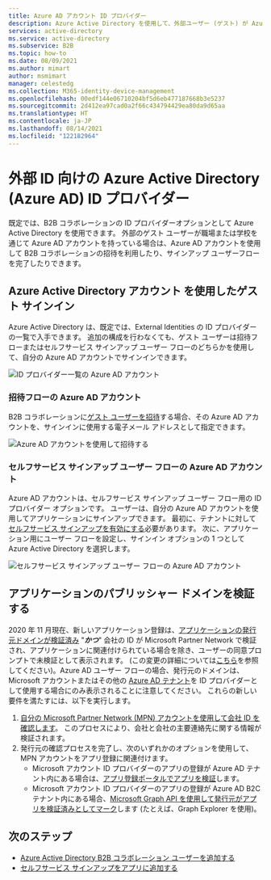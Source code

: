 ```yaml
---
title: Azure AD アカウント ID プロバイダー
description: Azure Active Directory を使用して、外部ユーザー (ゲスト) が Azure Active Directory 職場アカウントで Azure AD アプリにサインインできるようにします。
services: active-directory
ms.service: active-directory
ms.subservice: B2B
ms.topic: how-to
ms.date: 08/09/2021
ms.author: mimart
author: msmimart
manager: celestedg
ms.collection: M365-identity-device-management
ms.openlocfilehash: 00edf144e06710204bf5d6eb477187668b3e5237
ms.sourcegitcommit: 2d412ea97cad0a2f66c434794429ea80da9d65aa
ms.translationtype: HT
ms.contentlocale: ja-JP
ms.lasthandoff: 08/14/2021
ms.locfileid: "122182964"
---
```

# <a name="azure-active-directory-azure-ad-identity-provider-for-external-identities"></a>外部 ID 向けの Azure Active Directory (Azure AD) ID プロバイダー

既定では、B2B コラボレーションの ID プロバイダーオプションとして Azure Active Directory を使用できます。 外部のゲスト ユーザーが職場または学校を通じて Azure AD アカウントを持っている場合は、Azure AD アカウントを使用して B2B コラボレーションの招待を利用したり、サインアップ ユーザーフローを完了したりできます。

## <a name="guest-sign-in-using-azure-active-directory-accounts"></a>Azure Active Directory アカウント を使用したゲスト サインイン

Azure Active Directory は、既定では、External Identities の ID プロバイダーの一覧で入手できます。 追加の構成を行わなくても、ゲスト ユーザーは招待フローまたはセルフサービス サインアップ ユーザー フローのどちらかを使用して、自分の Azure AD アカウントでサインインできます。

![ID プロバイダー一覧の Azure AD アカウント](media/azure-ad-account/azure-ad-account-identity-provider.png)

### <a name="azure-ad-account-in-the-invitation-flow"></a>招待フローの Azure AD アカウント

B2B コラボレーションに[ゲスト ユーザーを招待](add-users-administrator.md)する場合、その Azure AD アカウントを、サインインに使用する電子メール アドレスとして指定できます。

![Azure AD アカウントを使用して招待する](media/azure-ad-account/azure-ad-account-invite.png)

### <a name="azure-ad-account-in-self-service-sign-up-user-flows"></a>セルフサービス サインアップ ユーザー フローの Azure AD アカウント

Azure AD アカウントは、セルフサービス サインアップ ユーザー フロー用の ID プロバイダー オプションです。 ユーザーは、自分の Azure AD アカウントを使用してアプリケーションにサインアップできます。 最初に、テナントに対して[セルフサービス サインアップを有効にする](self-service-sign-up-user-flow.md)必要があります。 次に、アプリケーション用にユーザー フローを設定し、サインイン オプションの 1 つとして Azure Active Directory を選択します。

![セルフサービス サインアップ ユーザー フローの Azure AD アカウント](media/azure-ad-account/azure-ad-account-user-flow.png)

## <a name="verifying-the-applications-publisher-domain"></a>アプリケーションのパブリッシャー ドメインを検証する
2020 年 11 月現在、新しいアプリケーション登録は、[アプリケーションの発行元ドメインが検証済み](../develop/howto-configure-publisher-domain.md) "***かつ***" 会社の ID が Microsoft Partner Network で検証され、アプリケーションに関連付けられている場合を除き、ユーザーの同意プロンプトで未検証として表示されます。 (この変更の詳細については[こちら](../develop/publisher-verification-overview.md)を参照してください)。Azure AD ユーザー フローの場合、発行元のドメインは、Microsoft アカウントまたはその他の [Azure AD テナント](microsoft-account.md)を ID プロバイダーとして使用する場合にのみ表示されることに注意してください。 これらの新しい要件を満たすには、以下を実行します。

1. [自分の Microsoft Partner Network (MPN) アカウントを使用して会社 ID を確認します](/partner-center/verification-responses)。 このプロセスにより、会社と会社の主要連絡先に関する情報が検証されます。
1. 発行元の確認プロセスを完了し、次のいずれかのオプションを使用して、MPN アカウントをアプリ登録に関連付けます。
   - Microsoft アカウント ID プロバイダーのアプリの登録が Azure AD テナント内にある場合は、[アプリ登録ポータルでアプリを検証](../develop/mark-app-as-publisher-verified.md)します。
   - Microsoft アカウント ID プロバイダーのアプリの登録が Azure AD B2C テナント内にある場合、[Microsoft Graph API を使用して発行元がアプリを検証済みとしてマーク](../develop/troubleshoot-publisher-verification.md#making-microsoft-graph-api-calls)します (たとえば、Graph Explorer を使用)。

## <a name="next-steps"></a>次のステップ

- [Azure Active Directory B2B コラボレーション ユーザーを追加する](add-users-administrator.md)
- [セルフサービス サインアップをアプリに追加する](self-service-sign-up-user-flow.md)